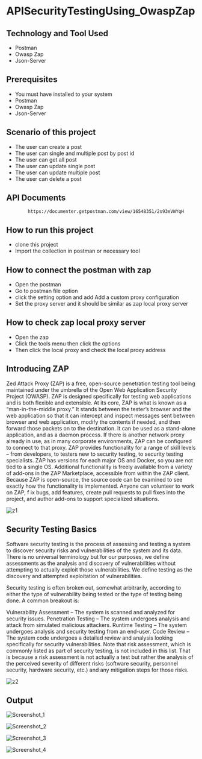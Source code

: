# APISecurityTestingUsing_OwaspZap

## Technology and Tool Used

- Postman
- Owasp Zap
- Json-Server


## Prerequisites

- You must have installed to your system
- Postman
- Owasp Zap
- Json-Server

## Scenario of this project

- The user can create a post
- The user can single and multiple post by post id
- The user can get all post
- The user can update single post
- The user can update multiple post
- The user can delete a post

## API Documents


            https://documenter.getpostman.com/view/16548351/2s93eVWYqH 
            

## How to run this project

- clone this project
- Import the collection in postman or necessary tool

## How to connect the postman with zap 

- Open the postman
- Go to postman file option 
- click the setting option and add Add a custom proxy configuration
- Set the proxy server and it should be similar as zap local proxy server

## How to check zap local proxy server

- Open the zap
- Click the tools menu then click the options
- Then click the local proxy and check the local proxy address


## Introducing ZAP

Zed Attack Proxy (ZAP) is a free, open-source penetration testing tool being maintained under the umbrella of the Open Web Application Security Project (OWASP).
ZAP is designed specifically for testing web applications and is both flexible and extensible. At its core, ZAP is what is known as a “man-in-the-middle proxy.”
It stands between the tester’s browser and the web application so that it can intercept and inspect messages sent between browser and web application, 
modify the contents if needed, and then forward those packets on to the destination. 
It can be used as a stand-alone application, and as a daemon process. If there is another network proxy already in use, as in many corporate environments, ZAP can be configured to connect to that proxy.
ZAP provides functionality for a range of skill levels – from developers, to testers new to security testing, to security testing specialists. 
ZAP has versions for each major OS and Docker, so you are not tied to a single OS. Additional functionality is freely available from a variety of add-ons in the ZAP Marketplace, accessible from within the ZAP client.
Because ZAP is open-source, the source code can be examined to see exactly how the functionality is implemented. Anyone can volunteer to work on ZAP, f
ix bugs, add features, create pull requests to pull fixes into the project, and author add-ons to support specialized situations.


![z1](https://github.com/Mamun104/APISecurityTestingUsing_OwaspZap/assets/78067017/47f491aa-e6c6-4c4f-ad9f-79be16c79692)


## Security Testing Basics

Software security testing is the process of assessing and testing a system to discover security risks and vulnerabilities of the system and its data.
There is no universal terminology but for our purposes, we define assessments as the analysis and discovery of vulnerabilities without attempting to actually exploit those vulnerabilities.
We define testing as the discovery and attempted exploitation of vulnerabilities.

Security testing is often broken out, somewhat arbitrarily, according to either the type of vulnerability being tested or the type of testing being done. A common breakout is:

Vulnerability Assessment – The system is scanned and analyzed for security issues.
Penetration Testing – The system undergoes analysis and attack from simulated malicious attackers.
Runtime Testing – The system undergoes analysis and security testing from an end-user.
Code Review – The system code undergoes a detailed review and analysis looking specifically for security vulnerabilities.
Note that risk assessment, which is commonly listed as part of security testing, is not included in this list. 
That is because a risk assessment is not actually a test but rather the analysis of the perceived severity of different risks (software security, personnel security,
hardware security, etc.) and any mitigation steps for those risks.



![z2](https://github.com/Mamun104/APISecurityTestingUsing_OwaspZap/assets/78067017/fc48a5e7-2780-4337-92be-9748a4a04f33)


## Output 


![Screenshot_1](https://github.com/Mamun104/APISecurityTestingUsing_OwaspZap/assets/78067017/690b25ec-5b6e-488b-a2cb-ccf367bc173d)


![Screenshot_2](https://github.com/Mamun104/APISecurityTestingUsing_OwaspZap/assets/78067017/578cd28f-f805-4e78-8525-c94c51d2e27b)


![Screenshot_3](https://github.com/Mamun104/APISecurityTestingUsing_OwaspZap/assets/78067017/fe222352-859b-4608-b83a-f11d4279dd8c)

![Screenshot_4](https://github.com/Mamun104/APISecurityTestingUsing_OwaspZap/assets/78067017/d8b72b9b-e530-49e8-9e4a-d18c67d947af)




